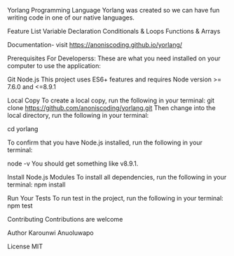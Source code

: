 Yorlang Programming Language
Yorlang was created so we can have fun writing code in one of our native languages.

Feature List
Variable Declaration
Conditionals & Loops
Functions & Arrays

Documentation- visit https://anoniscoding.github.io/yorlang/

Prerequisites For Developerss:
These are what you need installed on your computer to use the application:

Git
Node.js
This project uses ES6+ features and requires Node version >= 7.6.0 and <=8.9.1

Local Copy
To create a local copy, run the following in your terminal:
git clone https://github.com/anoniscoding/yorlang.git
Then change into the local directory, run the following in your terminal:

cd yorlang

To confirm that you have Node.js installed, run the following in your terminal:

node -v
You should get something like v8.9.1.

Install Node.js Modules
To install all dependencies, run the following in your terminal: npm install

Run Your Tests
To run test in the project, run the following in your terminal: npm test

Contributing
Contributions are welcome

Author
Karounwi Anuoluwapo

License
MIT